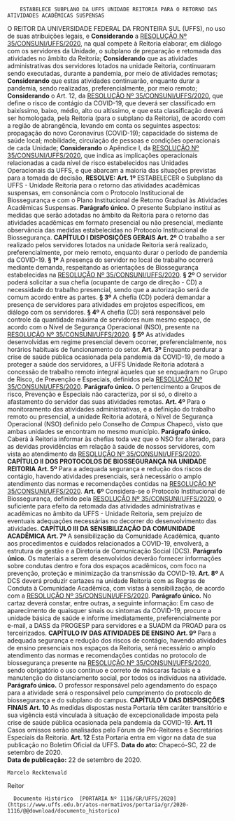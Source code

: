         ESTABELECE SUBPLANO DA UFFS UNIDADE REITORIA PARA O RETORNO DAS ATIVIDADES ACADÊMICAS SUSPENSAS  

 O REITOR DA UNIVERSIDADE FEDERAL DA FRONTEIRA SUL (UFFS), no uso de suas atribuições legais, e **Considerando** a [RESOLUÇÃO Nº 35/CONSUNI/UFFS/2020](http://www.uffs.edu.br/atos-normativos/resolucao/consuni/2020-0035), na qual compete à Reitoria elaborar, em diálogo com os servidores da Unidade, o subplano de preparação e retomada das atividades no âmbito da Reitoria; **Considerando** que as atividades administrativas dos servidores lotados na unidade Reitoria, continuaram sendo executadas, durante a pandemia, por meio de atividades remotas; **Considerando** que estas atividades continuarão, enquanto durar a pandemia, sendo realizadas, preferencialmente, por meio remoto; **Considerando** o Art. 12, da [RESOLUÇÃO Nº 35/CONSUNI/UFFS/2020](http://www.uffs.edu.br/atos-normativos/resolucao/consuni/2020-0035), que define o risco de contágio da COVID-19, que deverá ser classificado em baixíssimo, baixo, médio, alto ou altíssimo, e que esta classificação deverá ser homologada, pela Reitoria (para o subplano da Reitoria), de acordo com a região de abrangência, levando em conta os seguintes aspectos: propagação do novo Coronavírus (COVID-19); capacidade do sistema de saúde local; mobilidade, circulação de pessoas e condições operacionais de cada Unidade; **Considerando** o Apêndice I, da [RESOLUÇÃO Nº 35/CONSUNI/UFFS/2020](http://www.uffs.edu.br/atos-normativos/resolucao/consuni/2020-0035), que indica as implicações operacionais relacionadas a cada nível de risco estabelecidos nas Unidades Operacionais da UFFS, e que abarcam a maioria das situações previstas para a tomada de decisão, **RESOLVE:**   **Art. 1º**  ESTABELECER o Subplano da UFFS - Unidade Reitoria para o retorno das atividades acadêmicas suspensas, em consonância com o Protocolo Institucional de Biossegurança e com o Plano Institucional de Retorno Gradual às Atividades Acadêmicas Suspensas. **Parágrafo único.**  O presente Subplano institui as medidas que serão adotadas no âmbito da Reitoria para o retorno das atividades acadêmicas em formato presencial ou não presencial, mediante observância das medidas estabelecidas no Protocolo Institucional de Biossegurança.  **CAPÍTULO I** **DISPOSIÇÕES GERAIS**   **Art. 2º**  O trabalho a ser realizado pelos servidores lotados na unidade Reitoria será realizado, preferencialmente, por meio remoto, enquanto durar o período de pandemia da COVID-19. **§ 1º**  A presença do servidor no local de trabalho ocorrerá mediante demanda, respeitando as orientações de Biossegurança estabelecidas na [RESOLUÇÃO Nº 35/CONSUNI/UFFS/2020](http://www.uffs.edu.br/atos-normativos/resolucao/consuni/2020-0035). **§ 2º**  O servidor poderá solicitar a sua chefia (ocupante de cargo de direção - CD) a necessidade do trabalho presencial, sendo que a autorização será de comum acordo entre as partes. **§ 3º**  A chefia (CD) poderá demandar a presença de servidores para atividades em projetos específicos, em diálogo com os servidores. **§ 4º**  A chefia (CD) será responsável pelo controle da quantidade máxima de servidores num mesmo espaço, de acordo com o Nível de Segurança Operacional (NSO), presente na [RESOLUÇÃO Nº 35/CONSUNI/UFFS/2020](http://www.uffs.edu.br/atos-normativos/resolucao/consuni/2020-0035). **§ 5º**  As atividades desenvolvidas em regime presencial devem ocorrer, preferencialmente, nos horários habituais de funcionamento do setor.   **Art. 3º**  Enquanto perdurar a crise de saúde pública ocasionada pela pandemia da COVID-19, de modo a proteger a saúde dos servidores, a UFFS Unidade Reitoria adotará a concessão de trabalho remoto integral àqueles que se enquadram no Grupo de Risco, de Prevenção e Especiais, definidos pela [RESOLUÇÃO Nº 35/CONSUNI/UFFS/2020](http://www.uffs.edu.br/atos-normativos/resolucao/consuni/2020-0035). **Parágrafo único.**  O pertencimento a Grupos de risco, Prevenção e Especiais não caracteriza, por si só, o direito a afastamento do servidor das suas atividades remotas.   **Art. 4º**  Para o monitoramento das atividades administrativas, e a definição do trabalho remoto ou presencial, a unidade Reitoria adotará, o Nível de Segurança Operacional (NSO) definido pelo Conselho de *Campus*  Chapecó, visto que ambas unidades se encontram no mesmo município. **Parágrafo único.**  Caberá à Reitoria informar às chefias toda vez que o NSO for alterado, para as devidas providências em relação à saúde de nossos servidores, com vista ao atendimento da [RESOLUÇÃO Nº 35/CONSUNI/UFFS/2020](http://www.uffs.edu.br/atos-normativos/resolucao/consuni/2020-0035).  **CAPÍTULO II** **DOS PROTOCOLOS DE BIOSSEGURANÇA NA UNIDADE REITORIA**   **Art. 5º** Para a adequada segurança e redução dos riscos de contágio, havendo atividades presenciais, será necessário o amplo atendimento das normas e recomendações contidas na [RESOLUÇÃO Nº 35/CONSUNI/UFFS/2020](http://www.uffs.edu.br/atos-normativos/resolucao/consuni/2020-0035).   **Art. 6º**  Considera-se o Protocolo Institucional de Biossegurança, definido pela [RESOLUÇÃO Nº 35/CONSUNI/UFFS/2020](http://www.uffs.edu.br/atos-normativos/resolucao/consuni/2020-0035), o suficiente para efeito da retomada das atividades administrativas e acadêmicas no âmbito da UFFS - Unidade Reitoria, sem prejuízo de eventuais adequações necessárias no decorrer do desenvolvimento das atividades.  **CAPÍTULO III** **DA SENSIBILIZAÇÃO DA COMUNIDADE ACADÊMICA**   **Art. 7º** A sensibilização da Comunidade Acadêmica, quanto aos procedimentos e cuidados relacionados a COVID-19, envolverá, a estrutura de gestão e a Diretoria de Comunicação Social (DCS). **Parágrafo único.**  Os materiais a serem desenvolvidos deverão fornecer informações sobre condutas dentro e fora dos espaços acadêmicos, com foco na prevenção, proteção e minimização da transmissão da COVID-19.   **Art. 8º** A DCS deverá produzir cartazes na unidade Reitoria com as Regras de Conduta à Comunidade Acadêmica, com vistas à sensibilização, de acordo com a [RESOLUÇÃO Nº 35/CONSUNI/UFFS/2020](http://www.uffs.edu.br/atos-normativos/resolucao/consuni/2020-0035). **Parágrafo único.**  No cartaz deverá constar, entre outras, a seguinte informação: Em caso de aparecimento de quaisquer sinais ou sintomas da COVID-19, procure a unidade básica de saúde e informe imediatamente, preferencialmente por e-mail, a DASS da PROGESP para servidores e a SUADM da PROAD para os terceirizados.  **CAPÍTULO IV** **DAS ATIVIDADES DE ENSINO**   **Art. 9º** Para a adequada segurança e redução dos riscos de contágio, havendo atividades de ensino presenciais nos espaços da Reitoria, será necessário o amplo atendimento das normas e recomendações contidas no protocolo de biossegurança presente na [RESOLUÇÃO Nº 35/CONSUNI/UFFS/2020](http://www.uffs.edu.br/atos-normativos/resolucao/consuni/2020-0035), sendo obrigatório o uso contínuo e correto de máscaras faciais e a manutenção do distanciamento social, por todos os indivíduos na atividade. **Parágrafo único.**  O professor responsável pelo agendamento do espaço para a atividade será o responsável pelo cumprimento do protocolo de biossegurança e do subplano do campus.  **CAPÍTULO V** **DAS DISPOSIÇÕES FINAIS**   **Art. 10** As medidas dispostas nesta Portaria têm caráter transitório e sua vigência está vinculada à situação de excepcionalidade imposta pela crise de saúde pública ocasionada pela pandemia da COVID-19.   **Art. 11** Casos omissos serão analisados pelo Fórum de Pró-Reitores e Secretários Especiais da Reitoria.   **Art. 12** Esta Portaria entra em vigor na data de sua publicação no Boletim Oficial da UFFS.        **Data do ato:** Chapecó-SC, 22 de setembro de 2020.   
 **Data de publicação:**  22 de setembro de 2020. 

    Marcelo Recktenvald   
 Reitor 

      Documento Histórico  [PORTARIA Nº 1116/GR/UFFS/2020](https://www.uffs.edu.br/atos-normativos/portaria/gr/2020-1116/@@download/documento_historico)     
      